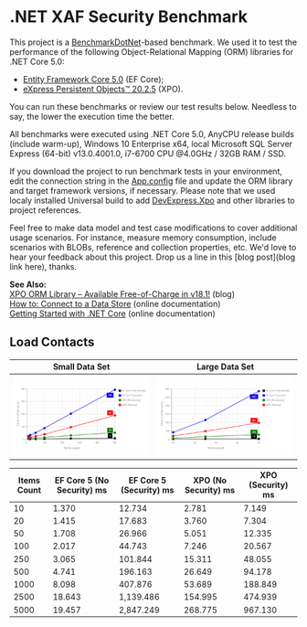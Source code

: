 # .NET XAF Security Benchmark
This project is a [BenchmarkDotNet](https://github.com/dotnet/BenchmarkDotNet)-based benchmark. We used it to test the performance of the following Object-Relational Mapping (ORM) libraries for .NET Core 5.0:<br/>
 - [Entity Framework Core 5.0](https://docs.microsoft.com/en-us/ef/core/) (EF Core);<br/>
 - [eXpress Persistent Objects™ 20.2.5](https://www.devexpress.com/Products/NET/ORM/) (XPO).<br/>
 
You can run these benchmarks or review our test results below. Needless to say, the lower the execution time the better.

All benchmarks were executed using .NET Core 5.0, AnyCPU release builds (include warm-up), Windows 10 Enterprise x64, local Microsoft SQL Server Express (64-bit) v13.0.4001.0, i7-6700 CPU @4.0GHz / 32GB RAM / SSD. 

If you download the project to run benchmark tests in your environment, edit the connection string in the [App.config](/Benchmarks/XAFSecurityBenchmark/App.config) file and update the ORM library and target framework versions, if necessary. Please note that we used localy installed Universal build to add [DevExpress.Xpo](https://www.nuget.org/packages/DevExpress.Xpo/) and other libraries to project references.  

Feel free to make data model and test case modifications to cover additional usage scenarios. For instance,  measure memory consumption, include scenarios with BLOBs, reference and collection properties, etc. We'd love to hear your feedback about this project. Drop us a line in this [blog post](blog link here), thanks.

**See Also:**<br/>
[XPO ORM Library – Available Free-of-Charge in v18.1!](https://community.devexpress.com/blogs/xpo/archive/2018/05/21/xpo-free-of-charge-in-v18-1.aspx) (blog)<br/>
[How to: Connect to a Data Store](https://documentation.devexpress.com/CoreLibraries/2123/DevExpress-ORM-Tool/Concepts/How-to-Connect-to-a-Data-Store) (online documentation)<br/>
[Getting Started with \.NET Core](https://documentation.devexpress.com/CoreLibraries/119377/DevExpress-ORM-Tool/Getting-Started/Getting-Started-with-NET-Core) (online documentation)


## Load Contacts

|                    Small Data Set                    |                    Large Data Set                    |
| ---------------------------------------------------- | ---------------------------------------------------- |
| ![](/Benchmarks/images/getContacts_smallDataSet.png) | ![](/Benchmarks/images/getContacts_largeDataSet.png) |

|Items Count |EF Core 5 (No Security) ms|EF Core 5 (Security) ms|XPO (No Security) ms|XPO (Security) ms|
|------------|--------------------------|-----------------------|-----------------------|-----------------------|
|10          |1.370                     |12.734                 |2.781                       |7.149             |
|20          |1.415                     |17.683                 |3.760                       |7.304             |
|50          |1.708                     |26.966                 |5.051                       |12.335            |
|100         |2.017                     |44.743                 |7.246                       |20.567            |
|250         |3.065                     |101.844                |15.311                      |48.055            |
|500         |4.741                     |196.163                |26.649                      |94.178            |
|1000        |8.098                     |407.876                |53.689                      |188.849           |
|2500        |18.643                    |1,139.486              |154.995                     |474.939           |
|5000        |19.457                    |2,847.249              |268.775                     |967.130           |

<!-- **Source:** [ORMBenchmark.PerformanceTests.InsertOne](/Benchmarks/ORMBenchmark/PerformanceTests/PerformanceTestSet.cs#L79-L81) -->



<!-- |Items Count |EF Core 5 (No Security) ms|EF Core 5 (Security) ms|XPO (No Security) ms|XPO (Security) ms|
|------------|--------------------------|-----------------------|-----------------------|-----------------------|
|10          |                          |                       |                       |                       |
|20          |                          |                       |                       |                       |
|50          |                          |                       |                       |                       |
|100         |                          |                       |                       |                       |
|250         |                          |                       |                       |                       |
|500         |                          |                       |                       |                       |
|1000        |                          |                       |                       |                       |
|2500        |                          |                       |                       |                       |
|5000        |                          |                       |                       |                       | -->